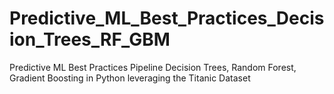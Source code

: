 # Predictive_ML_Best_Practices_Decision_Trees_RF_GBM
Predictive ML Best Practices Pipeline Decision Trees, Random Forest, Gradient Boosting in Python leveraging the Titanic Dataset
